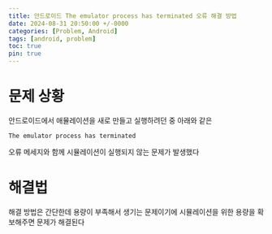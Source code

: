 ```yaml
---
title: 안드로이드 The emulator process has terminated 오류 해결 방법
date: 2024-08-31 20:50:00 +/-0000
categories: [Problem, Android]
tags: [android, problem]
toc: true
pin: true
---
```


# 문제 상황

안드로이드에서 애뮬레이션을 새로 만들고 실행하려던 중 아래와 같은

~~~
The emulator process has terminated
~~~

오류 메세지와 함께 시뮬레이션이 실행되지 않는 문제가 발생했다

# 해결법

해결 방법은 간단한데 용량이 부족해서 생기는 문제이기에 시뮬레이션을 위한
용량을 확보해주면 문제가 해결된다
